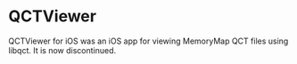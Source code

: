 # QCTViewer

QCTViewer for iOS was an iOS app for viewing MemoryMap QCT files using libqct. It is now discontinued.
